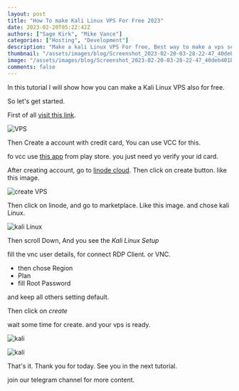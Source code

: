 ```yaml
---
layout: post
title: "How To make Kali Linux VPS For Free 2023"
date: 2023-02-20T05:22:42Z
authors: ["Sage Kirk", "Mike Vance"]
categories: ["Hosting", "Development"]
description: "Make a kali Linux VPS For free, Best way to make a vps server free OS Kali Linux."
thumbnail: "/assets/images/blog/Screenshot_2023-02-20-03-28-22-47_40deb401b9ffe8e1df2f1cc5ba480b12.jpg"
image: "/assets/images/blog/Screenshot_2023-02-20-03-28-22-47_40deb401b9ffe8e1df2f1cc5ba480b12.jpg"
comments: false
---
```


In this tutorial I will show how you can make a Kali Linux VPS also for free. 

So let's get started.

First of all [visit this link](https://www.linode.com/lp/free-credit-100/).

![VPS](/assets/images/blog/Screenshot_2023-02-20-03-28-22-47_40deb401b9ffe8e1df2f1cc5ba480b12.jpg)

Then Create a account with credit card, You can use VCC for this.

fo vcc use [this app](https://play.google.com/store/apps/details?id=com.pyypl) from play store. you just need yo verify your id card.

After creating account, go to [linode cloud](https://cloud.linode.com/linodes). Then click on create button. like this image.

![create VPS](/assets/images/blog/Screenshot_2023-02-20-03-45-18-62_40deb401b9ffe8e1df2f1cc5ba480b12.jpg)

Then click on linode, and go to marketplace. Like this image.  and chose kali Linux.

![kali Linux](/assets/images/blog/Screenshot_2023-02-20-03-45-40-15_40deb401b9ffe8e1df2f1cc5ba480b12.jpg)

Then scroll Down, And you see the *Kali Linux Setup*

fill the vnc user details, for connect RDP Client. or VNC.

- then chose Region
- Plan
- fill Root Password

and keep all others setting default.

Then click on *create*

wait some time for create. and your vps is ready.

![kali](/assets/images/blog/Screenshot_2023-02-20-03-54-23-01_40deb401b9ffe8e1df2f1cc5ba480b12.jpg)

![kali](/assets/images/blog/Screenshot_2023-02-20-03-54-31-53_40deb401b9ffe8e1df2f1cc5ba480b12.jpg)

That's it. Thank you for today. See you in the next tutorial.

join our telegram channel for more content.
